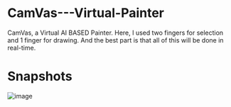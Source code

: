 # CamVas---Virtual-Painter
CamVas, a Virtual AI BASED Painter. Here,  I used two fingers for selection and 
1 finger for drawing. And the best part is that all of this will be done in real-time. 
# Snapshots
![image](https://user-images.githubusercontent.com/44989568/172240918-e2ea225e-152f-4ea4-a2ea-1e7d51fb591c.png)
